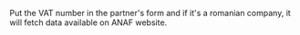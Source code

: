 Put the VAT number in the partner's form and if it's a romanian company,
it will fetch data available on ANAF website.
